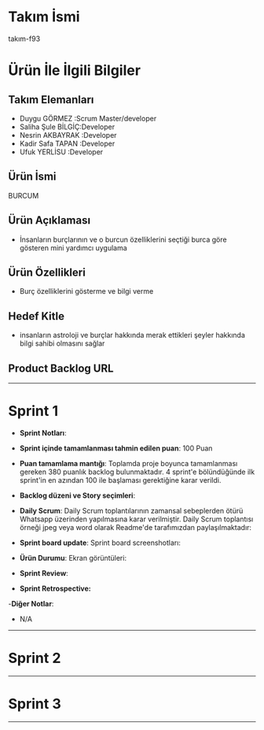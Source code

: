 # **Takım İsmi**

takım-f93

# Ürün İle İlgili Bilgiler

## Takım Elemanları

- Duygu GÖRMEZ      :Scrum Master/developer
- Saliha Şule BİLGİÇ:Developer
- Nesrin AKBAYRAK   :Developer
- Kadir Safa TAPAN  :Developer
- Ufuk YERLİSU      :Developer

## Ürün İsmi
BURCUM

## Ürün Açıklaması

- İnsanların burçlarının ve o burcun özelliklerini seçtiği burca göre gösteren mini yardımcı uygulama  

## Ürün Özellikleri

- Burç özelliklerini gösterme ve bilgi verme

## Hedef Kitle

- insanların astroloji ve burçlar hakkında merak ettikleri şeyler hakkında bilgi sahibi olmasını sağlar 


## Product Backlog URL
---

# Sprint 1

- **Sprint Notları**: 

- **Sprint içinde tamamlanması tahmin edilen puan**: 100 Puan

- **Puan tamamlama mantığı**: Toplamda proje boyunca tamamlanması gereken 380 puanlık backlog bulunmaktadır. 4 sprint'e bölündüğünde ilk sprint'in en azından 100 ile başlaması gerektiğine karar verildi.

- **Backlog düzeni ve Story seçimleri**: 


- **Daily Scrum**: Daily Scrum toplantılarının zamansal sebeplerden ötürü Whatsapp üzerinden yapılmasına karar verilmiştir. Daily Scrum toplantısı örneği jpeg veya word olarak Readme'de tarafımızdan paylaşılmaktadır:

- **Sprint board update**: Sprint board screenshotları: 


- **Ürün Durumu**: Ekran görüntüleri:
 
- **Sprint Review**: 


- **Sprint Retrospective:**
 
-**Diğer Notlar**:
- N/A

---

# Sprint 2


---

# Sprint 3

---
